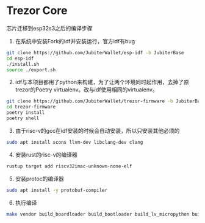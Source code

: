 # Trezor Core

芯片迁移到esp32s3之后的编译步骤

1.  在系统中安装Fork的idf并安装运行，官方idf有bug
```bash
git clone https://github.com/JubiterWallet/esp-idf -b JubiterBase
cd esp-idf
./install.sh
source ./export.sh
```
2. idf与本项目都用了python来构建，为了让两个环境同时起作用，去掉了原trezor的Poetry virtualenv。改与idf使用相同的virtualenv。
```bash
git clone https://github.com/JubiterWallet/trezor-firmware -b JubiterBase
cd trezor-firmware
poetry install
poetry shell
```

3.  由于risc-v的gcc在idf安装的时候会自动安装，所以只安装其他必须的
```bash
sudo apt install scons llvm-dev libclang-dev clang
```

4.  安装rust的risc-v的编译器
``` bash
rustup target add riscv32imac-unknown-none-elf
```

5.  安装protoc的编译器

```bash
sudo apt install -y protobuf-compiler
```

6.  执行编译
```bash
make vendor build_boardloader build_bootloader build_lv_micropython build_firmware 

```